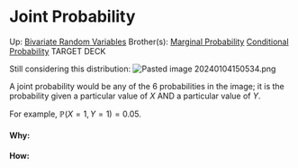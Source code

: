 # Joint Probability

Up: [Bivariate Random Variables](bivariate_random_variables)
Brother(s): [Marginal Probability](marginal_probability) [Conditional Probability](conditional_probability)
TARGET DECK

Still considering this distribution:
	![Pasted image 20240104150534.png](pasted_image_20240104150534.png)

A joint probability would be any of the 6 probabilities in the image; it is the probability given a particular value of $X$ AND a particular value of $Y$. 

For example, $\mathbb{P}(X=1, Y=1)=0.05$.





































#### Why:
#### How:









